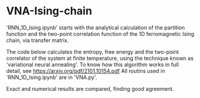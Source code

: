 # VNA-Ising-chain

'RNN_1D_Ising.ipynb' starts with the analytical calculation of the partition function and the two-point correlation function of the 1D ferromagnetic Ising chain, via transfer matrix.

The code below calculates the entropy, free energy and the two-point correlator of the system at finite temperature, using the technique known as 'variational neural annealing'.
To know how this algorithm works in full detail, see https://arxiv.org/pdf/2101.10154.pdf
All routins used in 'RNN_1D_Ising.ipynb' are in 'VNA.py'.

Exact and numerical results are compared, finding good agreement.
